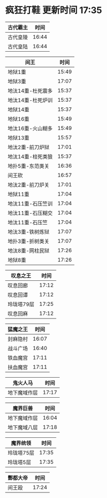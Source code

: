 # 疯狂打鞋 更新时间 17:35

| 古代霸主   | 时间    |
|--------|-------|
| 古代皇陵 | 16:44 |
| 古代皇陆 | 16:44 |

| 间王   | 时间    |
|--------|-------|
| 地狱1重 | 15:49 |
| 地狱3重 | 17:07 |
| 地汰14重-杜死震多 | 15:37 |
| 地汰14重-杜死炉训 | 15:37 |
| 地狱14重 | 15:37 |
| 地狱16重 | 15:49 |
| 地汰16重-火山糊多 | 15:49 |
| 地狱13重 | 15:57 |
| 地汰2重-前刀炉狱 | 17:01 |
| 地汰14重-柱死类狼 | 15:37 |
| 地扑5重-东范类关 | 16:36 |
| 间王砍 | 16:57 |
| 地汰2重-前刀炉关 | 17:01 |
| 地狱11重 | 17:04 |
| 地汰11重-石压竺训 | 17:04 |
| 地汰11重-石压糊交 | 17:04 |
| 地汰11重-石压竺 | 17:04 |
| 地汰3重-铁树炼狱 | 17:07 |
| 地扑3重-折树类关 | 17:07 |
| 地汰8重-网柱民狱 | 17:26 |
| 地狱8重 | 17:26 |

| 叹息之王   | 时间    |
|--------|-------|
| 叹息回廊 | 17:12 |
| 叹息回谭 | 17:12 |
| 玲珑塔79层 | 17:25 |
| 叹息回麻 | 17:12 |

| 猛魔之王   | 时间    |
|--------|-------|
| 封麻隐村 | 16:07 |
| 战斗广场 | 16:40 |
| 铁血魔宫 | 17:11 |
| 扶血魔宫 | 17:11 |

| 鬼火人马   | 时间    |
|--------|-------|
| 地下魔域作层 | 17:17 |

| 魔界巨兽   | 时间    |
|--------|-------|
| 地下魔域作层 | 16:04 |
| 地下魔域八层 | 17:18 |

| 魔界统领   | 时间    |
|--------|-------|
| 玲珑塔75层 | 17:35 |
| 玲珑塔5层 | 17:35 |

| 酆都大帝   | 时间    |
|--------|-------|
| 间王殴 | 17:24 |